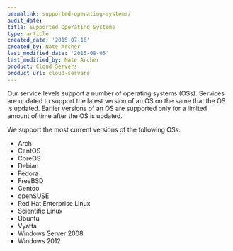 ```yaml
---
permalink: supported-operating-systems/
audit_date:
title: Supported Operating Systems
type: article
created_date: '2015-07-16'
created_by: Nate Archer
last_modified_date: '2015-08-05'
last_modified_by: Nate Archer
product: Cloud Servers
product_url: cloud-servers
---
```


Our service levels support a number of operating systems (OSs). Services
are updated to support the latest version of an OS on the same that the
OS is updated. Earlier versions of an OS are supported only for a
limited amount of time after the OS is updated.

We support the most current versions of the following OSs:

-   Arch
-   CentOS
-   CoreOS
-   Debian
-   Fedora
-   FreeBSD
-   Gentoo
-   openSUSE
-   Red Hat Enterprise Linux
-   Scientific Linux
-   Ubuntu
-   Vyatta
-   Windows Server 2008
-   Windows 2012


